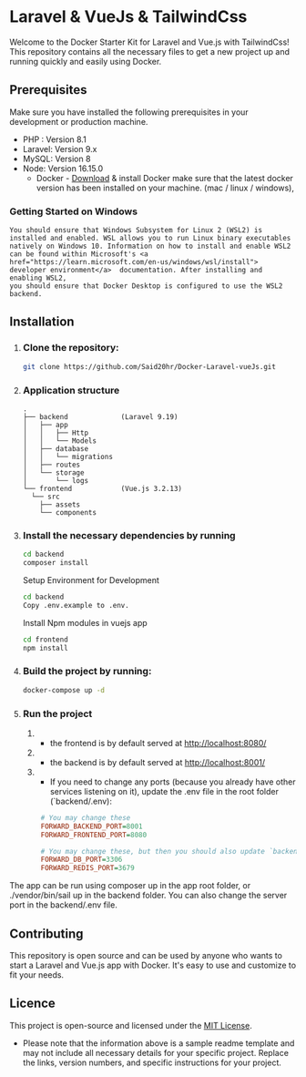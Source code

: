 # Laravel & VueJs & TailwindCss
Welcome to the Docker Starter Kit for Laravel and Vue.js with TailwindCss! This repository contains all the necessary files to get a new project up and running quickly and easily using Docker.

##  Prerequisites

Make sure you have installed the following prerequisites in your development or production machine.
- PHP : Version 8.1
- Laravel: Version 9.x
- MySQL: Version 8
- Node: Version 16.15.0
  - Docker - <a href="https://docs.docker.com/get-docker/"> Download</a> & install Docker make sure that the latest docker version has been installed on your machine.  (mac / linux / windows),

### Getting Started on Windows
    You should ensure that Windows Subsystem for Linux 2 (WSL2) is installed and enabled. WSL allows you to run Linux binary executables natively on Windows 10. Information on how to install and enable WSL2 can be found within Microsoft's <a href="https://learn.microsoft.com/en-us/windows/wsl/install"> developer environment</a>  documentation. After installing and enabling WSL2,
    you should ensure that Docker Desktop is configured to use the WSL2 backend.
## Installation
1. ### Clone the repository:
    ```bash
    git clone https://github.com/Said20hr/Docker-Laravel-vueJs.git
    ```
2. ### Application structure
   
    ```
    .
    ├── backend             (Laravel 9.19)
    │   ├── app
    │   │   ├── Http
    │   │   └── Models
    │   ├── database
    │   │   └── migrations
    │   ├── routes
    │   └── storage
    │       └── logs
    └── frontend            (Vue.js 3.2.13)
      └── src
        ├── assets
        └── components
    ```

3. ### Install the necessary dependencies by running

    ```bash
   cd backend
   composer install
    ```
   Setup Environment for Development
    ```bash
   cd backend
   Copy .env.example to .env.
    ```
   Install Npm modules in vuejs app
    ```bash
   cd frontend
   npm install
    ```

4. ### Build the project by running:
    ```bash
    docker-compose up -d
    ```
5. ### Run the project

    1. - the frontend is by default served at [http://localhost:8080/](http://localhost:8080/)
    2. - the backend is by default served at [http://localhost:8001/](http://localhost:8001/)
    3. - If you need to change any ports (because you already have other services listening on it),
      update the .env file in the root folder (`backend/.env):

       ``` ini
        # You may change these
        FORWARD_BACKEND_PORT=8001
        FORWARD_FRONTEND_PORT=8080
       
        # You may change these, but then you should also update `backend/.env`
        FORWARD_DB_PORT=3306
        FORWARD_REDIS_PORT=3679
       ```

The app can be run using composer up in the app root folder, or ./vendor/bin/sail up in the backend folder. 
You can also change the server port in the backend/.env file.

## Contributing
This repository is open source and can be used by anyone who wants to start a Laravel and Vue.js app with Docker.
It's easy to use and customize to fit your needs.

## Licence
This project is open-source and licensed under the <a href="License.txt">MIT License</a>.
* Please note that the information above is a sample readme template and may not include all necessary details for your specific project. Replace the links, version numbers, and specific instructions for your project.


